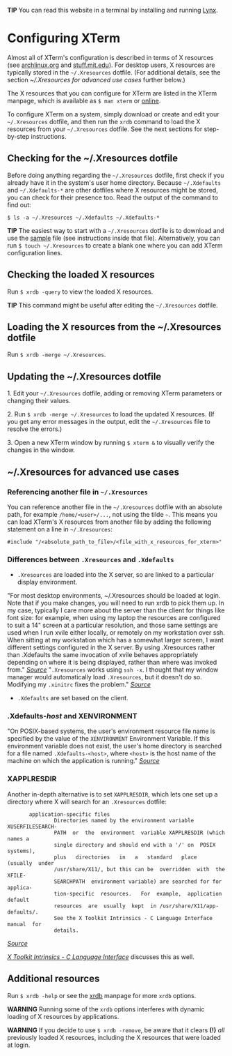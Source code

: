 **TIP** You can read this website in a terminal by installing and running [Lynx](https://lynx.browser.org/).

# Configuring XTerm

Almost all of XTerm's configuration is described in terms of X resources (see [archlinux.org](https://wiki.archlinux.org/title/X_resources) and [stuff.mit.edu](https://stuff.mit.edu/afs/sipb/project/doc/ixresources/xres.html)). For desktop users, X resources are typically stored in the `~/.Xresources` dotfile. (For additional details, see the section *~/.Xresources for advanced use cases* further below.)

The X resources that you can configure for XTerm are listed in the XTerm manpage, which is available as `$ man xterm` or [online](https://invisible-island.net/xterm/manpage/xterm.html#h2-RESOURCES).
<!-- Update the above par when the template file is completed:
The X resources that you can configure for XTerm are listed in the [template](https://github.com/xterm-x11/files.Xresources/blob/main/template.Xresources) file and in the XTerm manpage, which is available as `$ man xterm` or [online](https://invisible-island.net/xterm/manpage/xterm.html#h2-RESOURCES).
-->

To configure XTerm on a system, simply download or create and edit your `~/.Xresources` dotfile, and then run the `xrdb` command to load the X resources from your `~/.Xresources` dotfile. See the next sections for step-by-step instructions.

## Checking for the ~/.Xresources dotfile

Before doing anything regarding the `~/.Xresources` dotfile, first check if you already have it in the system's user home directory. Because `~/.Xdefaults` and `~/.Xdefaults-*` are other dotfiles where X resources might be stored, you can check for their presence too. Read the output of the command to find out:

`$ ls -a ~/.Xresources ~/.Xdefaults ~/.Xdefaults-*`

**TIP** The easiest way to start with a `~/.Xresources` dotfile is to download and use the [sample](https://github.com/xterm-x11/files.Xresources/blob/main/sample.Xresources) file (see instructions inside that file). Alternatively, you can run `$ touch ~/.Xresources` to create a blank one where you can add XTerm configuration lines.

## Checking the loaded X resources

Run `$ xrdb -query` to view the loaded X resources.

**TIP** This command might be useful after editing the `~/.Xresources` dotfile.

## Loading the X resources from the ~/.Xresources dotfile

Run `$ xrdb -merge ~/.Xresources`.

## Updating the ~/.Xresources dotfile

1\. Edit your `~/.Xresources` dotfile, adding or removing XTerm parameters or changing their values.

2\. Run `$ xrdb -merge ~/.Xresources` to load the updated X resources. (If you get any error messages in the output, edit the `~/.Xresources` file to resolve the errors.)

3\. Open a new XTerm window by running `$ xterm &` to visually verify the changes in the window.

## ~/.Xresources for advanced use cases

### Referencing another file in `~/.Xresources`

You can reference another file in the `~/.Xresources` dotfile with an absolute path, for example `/home/<user>/...`, not using the tilde `~`. This means you can load XTerm's X resources from another file by adding the following statement on a line in `~/.Xresources`:

`#include "/<absolute_path_to_file>/<file_with_x_resources_for_xterm>"`

### Differences between `.Xresources` and `.Xdefaults`

* `.Xresources` are loaded into the X server, so are linked to a particular display environment.

"For most desktop environments, ~/.Xresources should be loaded at login.  Note that if you make changes, you will need to run xrdb to pick them up. In my case, typically I care more about the server than the client for things like font size: for example, when using my laptop the resources are configured to suit a 14" screen at a particular resolution, and those same settings are used when I run xvile either locally, or remotely on my workstation over ssh.  When sitting at my workstation which has a somewhat larger screen, I want different settings configured in the X server.  By using .Xresources rather than .Xdefaults the same invocation of xvile behaves appropriately depending on where it is being displayed, rather than where was invoked from." [*Source*](https://lists.nongnu.org/archive/html/vile/2019-11/msg00002.html) "`.Xresources` works using `ssh -x`. I thought that my window manager would automatically load `.Xresources`, but it doesn't do so.  Modifying my `.xinitrc` fixes the problem." [*Source*](https://lists.nongnu.org/archive/html/vile/2019-11/msg00004.html)

* `.Xdefaults` are set based on the client.

### .Xdefaults-*host* and XENVIRONMENT

"On POSIX-based systems, the user's environment resource file name is specified by the value of the `XENVIRONMENT` Environment Variable. If this environment variable does not exist, the user's home directory is searched for a file named `.Xdefaults-<host>`, where `<host>` is the host name of the machine on which the application is running." [*Source*](https://www.x.org/releases/X11R7.7/doc/libXt/intrinsics.html)

### XAPPLRESDIR

Another in-depth alternative is to set `XAPPLRESDIR`, which lets one set up a directory where X will search for an `.Xresources` dotfile:

```
       application-specific files
               Directories named by the environment variable  XUSERFILESEARCH‐
               PATH  or  the  environment  variable XAPPLRESDIR (which names a
               single directory and should end with a '/' on  POSIX  systems),
               plus   directories   in   a   standard   place  (usually  under
               /usr/share/X11/, but this can be  overridden  with  the  XFILE‐
               SEARCHPATH  environment variable) are searched for for applica‐
               tion-specific  resources.   For  example,  application  default
               resources  are  usually  kept  in /usr/share/X11/app-defaults/.
               See the X Toolkit Intrinsics - C Language Interface manual  for
               details.
```
[*Source*](https://lists.nongnu.org/archive/html/vile/2019-11/msg00002.html)

[*X Toolkit Intrinsics - C Language Interface*](https://www.x.org/releases/X11R7.7/doc/libXt/intrinsics.html) discusses this as well.

## Additional resources

Run `$ xrdb -help` or see the [xrdb](https://www.x.org/releases/X11R7.7/doc/man/man1/xrdb.1.xhtml) manpage for more `xrdb` options.

**WARNING** Running some of the `xrdb` options interferes with dynamic loading of X resources by applications.

**WARNING** If you decide to use `$ xrdb -remove`, be aware that it clears **(!)** *all* previously loaded X resources, including the X resources that were loaded at login.
